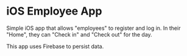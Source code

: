 # iOS Employee App

Simple iOS app that allows "employees" to register and log in. In their "Home", they can "Check in" and "Check out" for the day.

This app uses Firebase to persist data.

